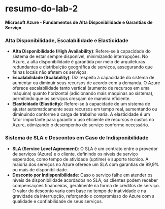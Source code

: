 # resumo-do-lab-2

**Microsoft Azure - Fundamentos de Alta Disponibilidade e Garantias de Serviço**


### Alta Disponibilidade, Escalabilidade e Elasticidade
- **Alta Disponibilidade (High Availability)**: Refere-se à capacidade do sistema de estar sempre disponível, minimizando interrupções. No Azure, a alta disponibilidade é garantida por meio de arquiteturas redundantes e distribuição geográfica de serviços, assegurando que falhas locais não afetem os serviços.
- **Escalabilidade (Scalability)**: Diz respeito à capacidade do sistema de aumentar ou diminuir seus recursos de acordo com a demanda. O Azure oferece escalabilidade tanto vertical (aumento de recursos em uma máquina) quanto horizontal (adicionando mais máquinas ao sistema), permitindo que os serviços cresçam de maneira eficiente.
- **Elasticidade (Elasticity)**: Refere-se à capacidade de um sistema de ajustar automaticamente seus recursos em tempo real, aumentando ou diminuindo conforme a carga de trabalho varia. A elasticidade é um fator importante para garantir o uso eficiente de recursos e custos no Azure, otimizando o desempenho do serviço conforme necessário.

### Sistema de SLA e Descontos em Caso de Indisponibilidade
- **SLA (Service Level Agreement)**: O SLA é um contrato entre o provedor de serviços (Azure) e o cliente, definindo os níveis de serviço esperados, como tempo de atividade (uptime) e suporte técnico. A maioria dos serviços no Azure oferece um SLA com garantias de 99,9% ou mais de disponibilidade.
- **Desconto por Indisponibilidade**: Caso o serviço falhe em atender os níveis de disponibilidade acordados no SLA, os clientes podem receber compensações financeiras, geralmente na forma de créditos de serviço. O valor do desconto varia com base no tempo de inatividade e na gravidade da interrupção, reforçando o compromisso do Azure com a qualidade e confiabilidade de seus serviços.
